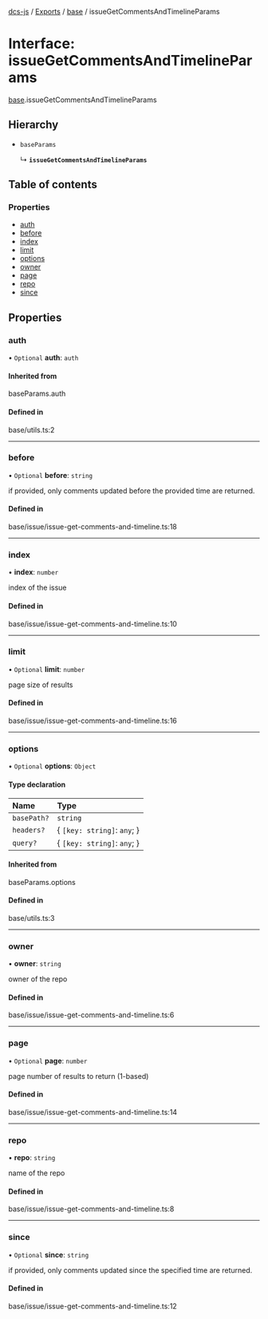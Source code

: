 [dcs-js](../README.md) / [Exports](../modules.md) / [base](../modules/base.md) / issueGetCommentsAndTimelineParams

# Interface: issueGetCommentsAndTimelineParams

[base](../modules/base.md).issueGetCommentsAndTimelineParams

## Hierarchy

- `baseParams`

  ↳ **`issueGetCommentsAndTimelineParams`**

## Table of contents

### Properties

- [auth](base.issueGetCommentsAndTimelineParams.md#auth)
- [before](base.issueGetCommentsAndTimelineParams.md#before)
- [index](base.issueGetCommentsAndTimelineParams.md#index)
- [limit](base.issueGetCommentsAndTimelineParams.md#limit)
- [options](base.issueGetCommentsAndTimelineParams.md#options)
- [owner](base.issueGetCommentsAndTimelineParams.md#owner)
- [page](base.issueGetCommentsAndTimelineParams.md#page)
- [repo](base.issueGetCommentsAndTimelineParams.md#repo)
- [since](base.issueGetCommentsAndTimelineParams.md#since)

## Properties

### <a id="auth" name="auth"></a> auth

• `Optional` **auth**: `auth`

#### Inherited from

baseParams.auth

#### Defined in

base/utils.ts:2

___

### <a id="before" name="before"></a> before

• `Optional` **before**: `string`

if provided, only comments updated before the provided time are returned.

#### Defined in

base/issue/issue-get-comments-and-timeline.ts:18

___

### <a id="index" name="index"></a> index

• **index**: `number`

index of the issue

#### Defined in

base/issue/issue-get-comments-and-timeline.ts:10

___

### <a id="limit" name="limit"></a> limit

• `Optional` **limit**: `number`

page size of results

#### Defined in

base/issue/issue-get-comments-and-timeline.ts:16

___

### <a id="options" name="options"></a> options

• `Optional` **options**: `Object`

#### Type declaration

| Name | Type |
| :------ | :------ |
| `basePath?` | `string` |
| `headers?` | { `[key: string]`: `any`;  } |
| `query?` | { `[key: string]`: `any`;  } |

#### Inherited from

baseParams.options

#### Defined in

base/utils.ts:3

___

### <a id="owner" name="owner"></a> owner

• **owner**: `string`

owner of the repo

#### Defined in

base/issue/issue-get-comments-and-timeline.ts:6

___

### <a id="page" name="page"></a> page

• `Optional` **page**: `number`

page number of results to return (1-based)

#### Defined in

base/issue/issue-get-comments-and-timeline.ts:14

___

### <a id="repo" name="repo"></a> repo

• **repo**: `string`

name of the repo

#### Defined in

base/issue/issue-get-comments-and-timeline.ts:8

___

### <a id="since" name="since"></a> since

• `Optional` **since**: `string`

if provided, only comments updated since the specified time are returned.

#### Defined in

base/issue/issue-get-comments-and-timeline.ts:12
